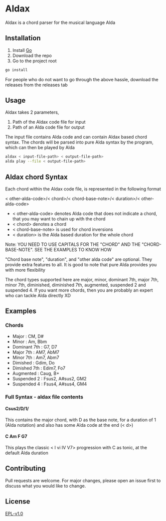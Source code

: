 # Aldax

Aldax is a chord parser for the musical language Alda


## Installation

1. Install [Go](https://golang.org/dl/)
2. Download the repo
3. Go to the project root 

```bash
go install
```

For people who do not want to go through the above hassle, download the releases from the releases tab


## Usage

Aldax takes 2 parameters,
1. Path of the Aldax code file for input
2. Path of an Alda code file for output

The input file contains Alda code and can contain Aldax based chord syntax. The chords will be parsed into pure Alda syntax by the program, which can then be played by Alda

```bash
aldax < input-file-path> < output-file-path>
alda play --file < output-file-path>
```


## Aldax chord Syntax

Each chord within the Aldax code file, is represented in the following format

< other-alda-code>/< chord>/< chord-base-note>/< duration>/< other-alda-code>

* < other-alda-code> denotes Alda code that does not indicate a chord, that you may want to chain up with the chord
* < chord> denotes a chord
* < chord-base-note> is used for chord inversions
* < duration> is the Alda based duration for the whole chord

Note: YOU NEED TO USE CAPITALS FOR THE "CHORD" AND THE "CHORD-BASE-NOTE". SEE THE EXAMPLES TO KNOW HOW

"Chord base note", "duration", and "other alda code" are optional. They provide extra features to all. It is good to note that pure Alda provides you with more flexibility

The chord types supported here are major, minor, dominant 7th, major 7th, minor 7th, diminished, diminished 7th, augmented, suspended 2 and suspended 4. If you want more chords, then you are probably an expert who can tackle Alda directly XD


## Examples

### Chords
* Major        : CM, D#
* Minor        : Am, Bbm
* Dominant 7th : G7, D7
* Major 7th    : AM7, AbM7
* Minor 7th    : Am7, Abm7
* Dimished     : Gdim, Do
* Dimished 7th : Edim7, Fo7
* Augmented    : Caug, B+
* Suspended 2  : Fsus2, A#sus2, GM2
* Suspended 4  : Fsus4, A#sus4, GM4

### Full Syntax - aldax file contents

#### Csus2/D/1/<d>
This contains the major chord, with D as the base note, for a duration of 1 (Alda notation) and also has some Alda code at the end (< d>)

#### C Am F G7
This plays the classic < I vi IV V7> progression with C as tonic, at the default Alda duration


## Contributing
Pull requests are welcome. For major changes, please open an issue first to discuss what you would like to change.


## License
[EPL-v1.0](https://www.eclipse.org/legal/epl-v10.html)